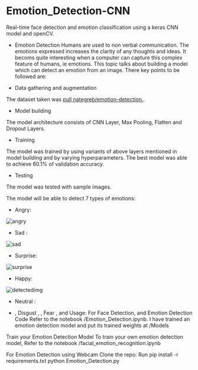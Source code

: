 # Emotion_Detection-CNN
Real-time face detection and emotion classification using a keras CNN model and openCV.


- Emotion Detection
Humans are used to non verbal communication. The emotions expressed increases the clarity of any thoughts and ideas. It becoms quite interesting when a computer can capture this complex feature of humans, ie emotions. This topic talks about building a model which can detect an emotion from an image. There key points to be followed are:

- Data gathering and augmentation

The dataset taken was [ pull nategreb/emotion-detection.](https://www.kaggle.com/code/nategreb/emotion-detection/input).

- Model building

The model architecture consists of CNN Layer, Max Pooling, Flatten and Dropout Layers.

- Training

The model was trained by using variants of above layers mentioned in model building and by varying hyperparameters. The best model was able to achieve 60.1% of validation accuracy.

- Testing

The model was tested with sample images.

The model will be able to detect 7 types of emotions:
- Angry:

![angry](https://github.com/Bouchnak-Maher/Emotion_Detection-CNN/assets/94197705/62b1152e-0317-4a29-83b0-dc5a199397a2)

- Sad : 
 
 ![sad](https://github.com/Bouchnak-Maher/Emotion_Detection-CNN/assets/94197705/bd2549dd-394f-4dc2-bde5-c198ed734995)


- Surprise:

![surprise](https://github.com/Bouchnak-Maher/Emotion_Detection-CNN/assets/94197705/7bfee8a8-3f49-4c97-a172-f9f674fe1041)

- Happy:

![detectedimg](https://github.com/Bouchnak-Maher/Emotion_Detection-CNN/assets/94197705/71b6a316-3d2a-4216-a373-f80cf2a85ba9)

- Neutral :
 
 

-    , Disgust ,  , Fear , and 
Usage:
For Face Detection, and Emotion Detection Code
Refer to the notebook /Emotion_Detection.ipynb.
I have trained an emotion detection model and put its trained weights at /Models

Train your Emotion Detection Model
To train your own emotion detection model, Refer to the notebook /facial_emotion_recognition.ipynb

For Emotion Detection using Webcam
Clone the repo:
Run pip install -r requirements.txt
 python Emotion_Detection.py
